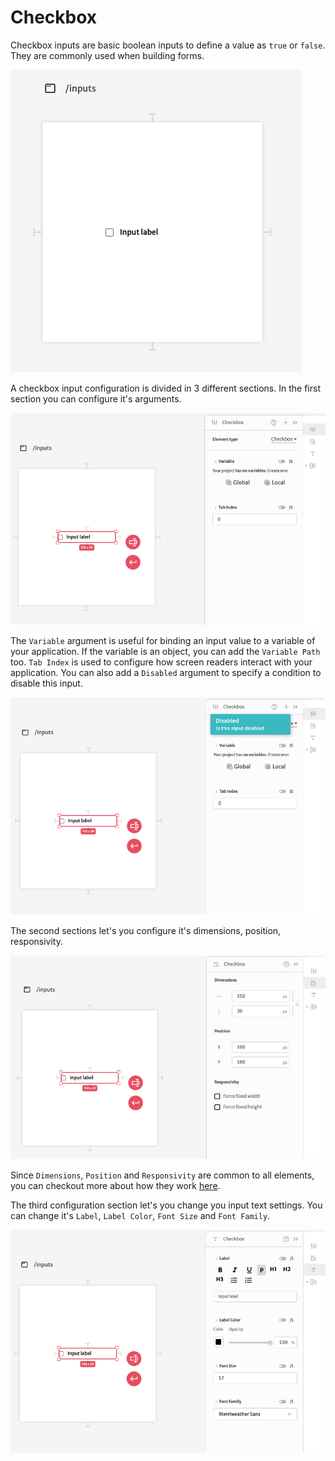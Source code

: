 # Checkbox

Checkbox inputs are basic boolean inputs to define a value as `true` or `false`. They are commonly used when building forms.

![](../../../../.gitbook/assets/screen-shot-2021-09-27-at-11.34.29.png)

A checkbox input configuration is divided in 3 different sections. In the first section you can configure it's arguments.

![](../../../../.gitbook/assets/screen-shot-2021-09-27-at-11.38.22.png)

The `Variable` argument is useful for binding an input value to a variable of your application. If the variable is an object, you can add the `Variable Path` too. `Tab Index` is used to configure how screen readers interact with your application. You can also add a `Disabled` argument to specify a condition to disable this input.

![](../../../../.gitbook/assets/screen-shot-2021-09-27-at-11.38.32.png)

The second sections let's you configure it's dimensions, position, responsivity.

![](../../../../.gitbook/assets/screen-shot-2021-09-27-at-11.42.07.png)

Since `Dimensions`, `Position` and `Responsivity` are common to all elements, you can checkout more about how they work [here](../). 

The  third configuration section let's you change you input text settings. You can change it's `Label`, `Label Color`, `Font Size` and `Font Family`.

![](../../../../.gitbook/assets/screen-shot-2021-09-27-at-11.43.26.png)

